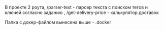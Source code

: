 В проекте 2 роута, /parser-text - парсер текста с поиском тегов и ключей согласно заданию , 
/get-delivery-price - калькулятор доставок

Папка с  докер-файлом вынесена выше - .docker
